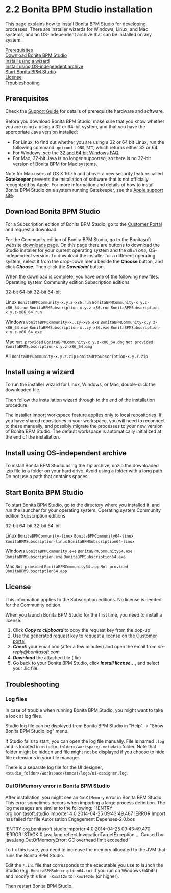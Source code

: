 # 2.2 Bonita BPM Studio installation

This page explains how to install Bonita BPM Studio for developing processes. There are installer wizards for Windows, Linux, and Mac systems, and an OS-independent archive that can be installed on any system.

[Prerequisites](#prerequisites)  
[Download Bonita BPM Studio](#download)  
[Install using a wizard](#installer)  
[Install using OS-independent archive](#all_os)  
[Start Bonita BPM Studio](#start)  
[License](#license)  
[Troubleshooting](#troubleshooting)

## Prerequisites

Check the [Support Guide](https://customer.bonitasoft.com/support-policies) for details of prerequisite hardware and software.

Before you download Bonita BPM Studio, make sure that you know whether you are using a using a 32 or 64-bit system, and that you have the appropriate Java version installed:

* For Linux, to find out whether you are using a 32 or 64 bit Linux, run the following command: `getconf LONG_BIT`, which returns either 32 or 64\.
* For Windows, see the [32 and 64 bit Windows FAQ](http://windows.microsoft.com/en-us/windows7/32-bit-and-64-bit-windows-frequently-asked-questions).
* For Mac, 32-bit Java is no longer supported, so there is no 32-bit version of Bonita BPM for Mac systems.

Note for Mac users of OS X 10.7.5 and above: a new security feature called **Gatekeeper** prevents the installation of software that is not officially recognized by Apple.
For more information and details of how to install Bonita BPM Studio on a system running Gatekeeper, see the [Apple support site](http://support.apple.com/kb/ht5290).

## Download Bonita BPM Studio

For a Subscription edition of Bonita BPM Studio, go to the [Customer Portal](https://customer.bonitasoft.com/download/request) and request a download.

For the Community edition of Bonita BPM Studio, go to the Bonitasoft website [downloads page](http://www.bonitasoft.com/how-we-do-it/downloads). 
On this page there are buttons to download the Studio installer for your current operating system and the _all in one_, OS-independent version. 
To download the installer for a different operating system, select it from the drop-down menu beside the **Choose** button, and click **_Choose_**. 
Then click the **_Download_** button.

When the download is complete, you have one of the following new files:
Operating system
Community edition
Subscription editions

32-bit
64-bit
32-bit
64-bit

Linux
`BonitaBPMCommunity-x.y.z-x86.run`
`BonitaBPMCommunity-x.y.z-x86_64.run`
`BonitaBPMSubscription-x.y.z-x86.run`
`BonitaBPMSubscription-x.y.z-x86_64.run`

Windows
`BonitaBPMCommunity-x..zy-x86.exe`
`BonitaBPMCommunity-x.y.z-x86_64.exe`
`BonitaBPMSubscription-x..zy-x86.exe`
`BonitaBPMSubscription-x.y.z-x86_64.exe`

Mac
`Not provided`
`BonitaBPMCommunity-x.y.z-x86_64.dmg`
`Not provided`
`BonitaBPMSubscription-x.y.z-x86_64.dmg`

All
`BonitaBPMCommunity-x.y.z.zip`
`BonitaBPMSubscription-x.y.z.zip`

## Install using a wizard

To run the installer wizard for Linux, Windows, or Mac, double-click the downloaded file.

Then follow the installation wizard through to the end of the installation procedure.

The installer import workspace feature applies only to local repositories. 
If you have shared repositories in your workspace, you will need to reconnect to these manually, and possibly migrate the processes to your new version of Bonita BPM Studio. 
The default workspace is automatically initialized at the end of the installation.

## Install using OS-independent archive

To install Bonita BPM Studio using the zip archive, unzip the downloaded .zip file to a folder on your hard drive. Avoid using a folder with a long path. Do not use a path that contains spaces.

## Start Bonita BPM Studio

To start Bonita BPM Studio, go to the directory where you installed it, and run the launcher for your operating system:
Operating system
Community edition
Subscription editions

32-bit
64-bit
32-bit
64-bit

Linux
`BonitaBPMCommunity-linux`
`BonitaBPMCommunity64-linux`
`BonitaBPMSubscription-linux`
`BonitaBPMSubscription64-linux`

Windows
`BonitaBPMCommunity.exe`
`BonitaBPMCommunity64.exe`
`BonitaBPMSubscription.exe`
`BonitaBPMSubscription64.exe`

Mac
`Not provided`
`BonitaBPMCommunity64.app`
`Not provided`
`BonitaBPMSubscription64.app`

## License

This information applies to the Subscription editions. No license is needed for the Community edition.

When you launch Bonita BPM Studio for the first time, you need to install a license:

1. Click _**Copy to clipboard**_ to copy the request key from the pop-up
2. Use the generated request key to request a license on the [Customer portal](https://customer.bonitasoft.com/license/request)
3. _**Check**_ your email box (after a few minutes) and open the email from _no-reply@bonitasoft.com_
4. _**Download**_ the attached file (.lic)
5. Go back to your Bonita BPM Studio, click _**Install license...**_, and select your .lic file.

## Troubleshooting

### Log files

In case of trouble when running Bonita BPM Studio, you might want to take a look at log files.

Studio log file can be displayed from Bonita BPM Studio in "Help" -\> "Show Bonita BPM Studio log" menu.

If Studio fails to start, you can open the log file manually. File is named `.log` and is located in `<studio_folder>/workspace/.metadata` folder.
Note that folder might be hidden and file might not be displayed if you choose to hide file extensions in your file manager.

There is a separate log file for the UI designer, `<studio_folder>/workspace/tomcat/logs/ui-designer.log`.

### OutOfMemory error in Bonita BPM Studio

After installation, you might see an `OutOfMemory` error in Bonita BPM Studio.
This error sometimes occurs when importing a large process definition.
The log messages are similar to the following:
`
!ENTRY org.bonitasoft.studio.importer 4 0 2014-04-25 09:43:49.467
!ERROR Import has failed for file Autorisation Engagement Depenses-2.0.bos

!ENTRY org.bonitasoft.studio.importer 4 0 2014-04-25 09:43:49.470
!ERROR 
!STACK 0
java.lang.reflect.InvocationTargetException
...
Caused by: java.lang.OutOfMemoryError: GC overhead limit exceeded
`

To fix this issue, you need to increase the memory allocated to the JVM that runs the Bonita BPM Studio.

Edit the `*.ini` file that corresponds to the executable you use to launch the Studio 
(e.g. `BonitaBPMSubscription64.ini` if you run on Windows 64bits) and modify this line: `-Xmx512m` to `-Xmx1024m` (or higher).

Then restart Bonita BPM Studio.